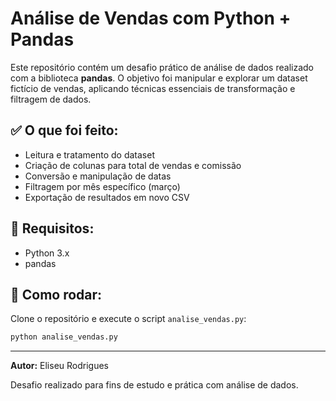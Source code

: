 # Análise de Vendas com Python + Pandas

Este repositório contém um desafio prático de análise de dados realizado com a biblioteca **pandas**. O objetivo foi manipular e explorar um dataset fictício de vendas, aplicando técnicas essenciais de transformação e filtragem de dados.


## ✅ O que foi feito:
- Leitura e tratamento do dataset
- Criação de colunas para total de vendas e comissão
- Conversão e manipulação de datas
- Filtragem por mês específico (março)
- Exportação de resultados em novo CSV

## 🔧 Requisitos:
- Python 3.x
- pandas

## 📂 Como rodar:
Clone o repositório e execute o script `analise_vendas.py`:

```bash
python analise_vendas.py
```
---

**Autor:** Eliseu Rodrigues 

Desafio realizado para fins de estudo e prática com análise de dados.